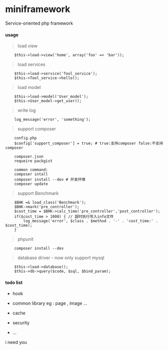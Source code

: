 # miniframework

Service-oriented php framework

#### usage

> load view

```
	$this->load->view('home', array('foo' => 'bar'));
```

> load services

```
	$this->load->service('Tool_service');
	$this->Tool_service->hello();
```

> load model

```
	$this->load->model('User_model');
	$this->User_model->get_user();
```

> write log

```
	log_message('error', 'something');
```

> support composer

```
	config.php
	$config['support_composer'] = true; # true:支持composer false:不支持composer

	composer.json
	requeire packgist

	common command:
	composer intall
	composer install --dev # 开发环境
	composer update

```

> support Benchmark

```
	$BHK =& load_class('Benchmark');
	$BHK->mark('pre_controller');
	$cost_time = $BHK->calc_time('pre_controller','post_controller');
	if($cost_time > 1000) { // 超时执行写入info文件
		log_message('error', $class . $method . '-' . 'cost_time:' . $cost_time);
	}
```

> phpunit

```
	composer install --dev
```

> database  driver - now only support mysql

```
	$this->load->database();
	$this->db->query($code, $sql, $bind_param);
```

#### todo list

* hook

* common library   eg : page , image ...

* cache

* security 

* ...

i need you 
